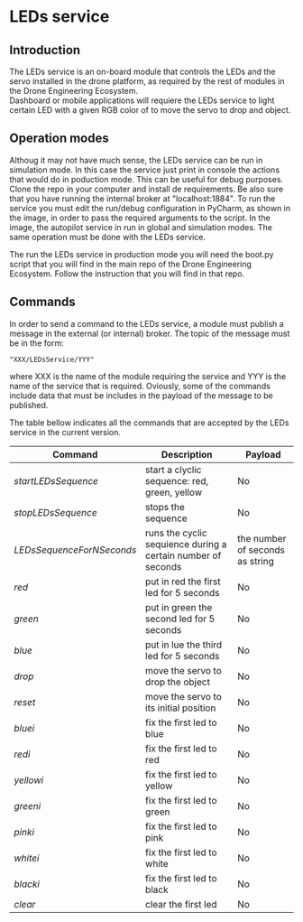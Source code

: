 # LEDs service  

## Introduction

The LEDs service is an on-board module that controls the LEDs and the servo installed in the drone platform, as required by the rest of modules in the Drone Engineering Ecosystem.   
Dashboard or mobile applications will requiere the LEDs service to light certain LED with a given RGB color of to move the servo to drop and object.

## Operation modes
Althoug it may not have much sense, the LEDs service can be run in simulation mode. In this case the service just print in console the actions that would do in poduction mode. This can be useful for debug purposes. Clone the repo in your computer and install de requirements. Be also sure that you have running the internal broker at "localhost:1884". To run the service you must edit the run/debug configuration in PyCharm, as shown in the image, in order to pass the required arguments to the script. In the image, the autopilot service in run in global and simulation modes. The same operation must be done with the LEDs service.  
   
The run the LEDs service in production mode you will need the boot.py script that you will find in the main repo of the Drone Engineering Ecosystem. Follow the instruction that you will find in that repo.   

## Commands
In order to send a command to the LEDs service, a module must publish a message in the external (or internal) broker. The topic of the message must be in the form:
```
"XXX/LEDsService/YYY"
```
where XXX is the name of the module requiring the service and YYY is the name of the service that is required. Oviously, some of the commands include data that must be includes in the payload of the message to be published. 

The table bellow indicates all the commands that are accepted by the LEDs service in the current version.   

Command | Description | Payload 
--- | --- | --- 
*startLEDsSequence* | start a clyclic sequence: red, green, yellow | No 
*stopLEDsSequence* | stops the sequence | No 
*LEDsSequenceForNSeconds* | runs the cyclic sequience during a certain number of seconds | the number of seconds as string
*red* | put in red the first led for 5 seconds | No 
*green* | put in green the second led for 5 seconds | No 
*blue* | put in lue the third led for 5 seconds | No
*drop* | move the servo to drop the object | No
*reset* | move the servo to its initial position | No
*bluei* | fix the first led to blue | No 
*redi* | fix the first led to red | No
*yellowi* | fix the first led to yellow | No 
*greeni* | fix the first led to green | No
*pinki* | fix the first led to pink | No 
*whitei* | fix the first led to white | No
*blacki* | fix the first led to black | No
*clear* | clear the first led | No 



